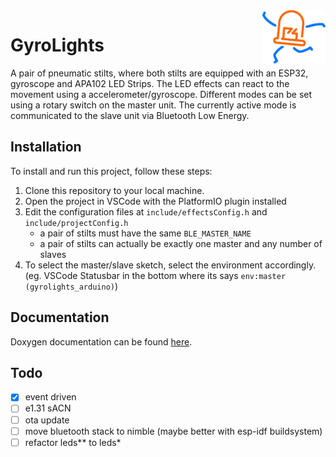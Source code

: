 <img src="./docs/media/jumping led color.svg" style="heigth: 20px; max-width: 20%; float: right;" />

# GyroLights

A pair of pneumatic stilts, where both stilts are equipped with an ESP32, gyroscope and APA102 LED Strips. The LED effects can react to the movement using a accelerometer/gyroscope. Different modes can be set using a rotary switch on the master unit. The currently active mode is communicated to the slave unit via Bluetooth Low Energy.

## Installation

To install and run this project, follow these steps:

1. Clone this repository to your local machine.
1. Open the project in VSCode with the PlatformIO plugin installed
1. Edit the configuration files at `include/effectsConfig.h` and `include/projectConfig.h`
    - a pair of stilts must have the same `BLE_MASTER_NAME`
    - a pair of stilts can actually be exactly one master and any number of slaves
1. To select the master/slave sketch, select the environment accordingly. (eg. VSCode Statusbar in the bottom where its says `env:master (gyrolights_arduino)`)

## Documentation

Doxygen documentation can be found [here](https://314rs.github.io/gyrolights_arduino/).

## Todo

- [x] event driven
- [ ] e1.31 sACN
- [ ] ota update
- [ ] move bluetooth stack to nimble (maybe better with esp-idf buildsystem)
- [ ] refactor leds** to leds*
